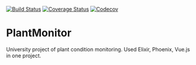 [![Build Status](https://travis-ci.org/bartoszgorka/PlantMonitor.svg?branch=master)](https://travis-ci.org/bartoszgorka/PlantMonitor)
[![Coverage Status](https://coveralls.io/repos/github/bartoszgorka/PlantMonitor/badge.svg?branch=master)](https://coveralls.io/github/bartoszgorka/PlantMonitor?branch=master)
[![Codecov](https://codecov.io/gh/BartoszGorka/PlantMonitor/branch/master/graph/badge.svg)](https://codecov.io/gh/BartoszGorka/PlantMonitor)

# PlantMonitor
University project of plant condition monitoring. Used Elixir, Phoenix, Vue.js in one project.
